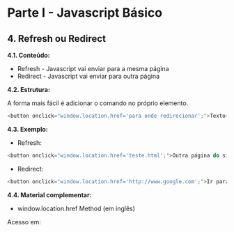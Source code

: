 # Parte I - Javascript Básico

## 4. Refresh ou Redirect

**4.1. Conteúdo:** 

* Refresh - Javascript vai enviar para a mesma página
* Redirect - Javascript vai enviar para outra página


**4.2. Estrutura:**

A forma mais fácil é adicionar o comando no próprio elemento.

```javascript
<button onclick="window.location.href='para onde redirecionar';">Texto</button>
```

**4.3. Exemplo:** 

* Refresh:
```javascript
<button onclick="window.location.href='teste.html';">Outra página do site</button>
```

* Redirect:
```javascript
<button onclick="window.location.href='http://www.google.com';">Ir para Google</button>
```

**4.4. Material complementar:**

- window.location.href Method (em inglês)

Acesso em: 
